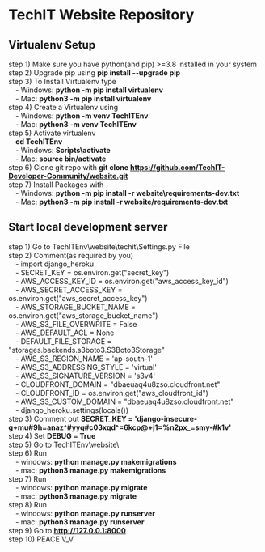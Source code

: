 # TechIT Website Repository
## Virtualenv Setup
step 1) Make sure you have python(and pip) >=3.8 installed in your system <br/>
step 2) Upgrade pip using **pip install --upgrade pip** <br/>
step 3) To Install Virtualenv type <br/>
        &emsp;- Windows: **python -m pip install virtualenv** <br/>
        &emsp;- Mac: **python3 -m pip install virtualenv** <br/>
step 4) Create a Virtualenv using <br/>
        &emsp;- Windows: **python -m venv TechITEnv** <br/>
        &emsp;- Mac: **python3 -m venv TechITEnv** <br/>
step 5) Activate virtualenv <br/>
        &emsp;**cd TechITEnv** <br/>
        &emsp;- Windows: **Scripts\activate** <br/>
        &emsp;- Mac: **source bin/activate** <br/>
step 6) Clone git repo with **git clone https://github.com/TechIT-Developer-Community/website.git** <br/>
step 7) Install Packages with <br/>
        &emsp;- Windows: **python -m pip install -r website\requirements-dev.txt** <br/>
        &emsp;- Mac: **python3 -m pip install -r website/requirements-dev.txt** <br/>

## Start local development server <br/>
step 1) Go to TechITEnv\website\techit\Settings.py File <br/>
step 2) Comment(as required by you) <br/>
        &emsp;- import django_heroku <br/>
        &emsp;- SECRET_KEY = os.environ.get("secret_key") <br/>
        &emsp;- AWS_ACCESS_KEY_ID = os.environ.get("aws_access_key_id") <br/>
        &emsp;- AWS_SECRET_ACCESS_KEY = os.environ.get("aws_secret_access_key") <br/>
        &emsp;- AWS_STORAGE_BUCKET_NAME = os.environ.get("aws_storage_bucket_name") <br/>
        &emsp;- AWS_S3_FILE_OVERWRITE = False <br/>
        &emsp;- AWS_DEFAULT_ACL = None <br/>
        &emsp;- DEFAULT_FILE_STORAGE = "storages.backends.s3boto3.S3Boto3Storage" <br/>
        &emsp;- AWS_S3_REGION_NAME = 'ap-south-1' <br/>
        &emsp;- AWS_S3_ADDRESSING_STYLE = 'virtual' <br/>
        &emsp;- AWS_S3_SIGNATURE_VERSION = 's3v4' <br/>
        &emsp;- CLOUDFRONT_DOMAIN = "dbaeuaq4u8zso.cloudfront.net" <br/>
        &emsp;- CLOUDFRONT_ID = os.environ.get("aws_cloudfront_id") <br/>
        &emsp;- AWS_S3_CUSTOM_DOMAIN = "dbaeuaq4u8zso.cloudfront.net" <br/>
        &emsp;- django_heroku.settings(locals()) <br/>
step 3) Comment out **SECRET_KEY = 'django-insecure-g+mu#9h=anaz^#yyq#c03xqd^=6kcp@+j1=%n2px_=smy-#k1v'** <br/>
step 4) Set **DEBUG = True** <br/>
step 5) Go to TechITEnv\website\ <br/>
step 6) Run <br/>
        &emsp;- windows: **python manage.py makemigrations** <br/>
        &emsp;- mac: **python3 manage.py makemigrations** <br/>
step 7) Run <br/>
        &emsp;- windows: **python manage.py migrate** <br/>
        &emsp;- mac: **python3 manage.py migrate** <br/>
step 8) Run <br/>
        &emsp;- windows: **python manage.py runserver** <br/>
        &emsp;- mac: **python3 manage.py runserver** <br/>
step 9) Go to **http://127.0.0.1:8000** <br/>
step 10) PEACE V_V <br/>
